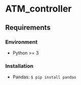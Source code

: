# ATM_controller

## Requirements
### Environment
  - Python >= 3
### Installation
  - Pandas:
      ```$ pip install pandas```
